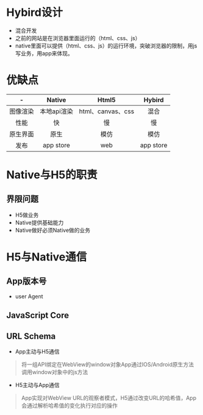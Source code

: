 # Hybird设计
- 混合开发
- 之前的网站是在浏览器里面运行的（html、css、js）
- native里面可以提供（html、css、js）的运行环境，突破浏览器的限制，用js写业务，用app来体现。
# 优缺点

|-| Native | Html5 | Hybird |
:--:|:--:|:--:|:--:
|图像渲染|本地api渲染|html、canvas、css|混合|
|性能|快|慢|慢|
|原生界面|原生|模仿|模仿|
|发布|app store|web|app store|
# Native与H5的职责
## 界限问题
- H5做业务
- Native提供基础能力
- Native做好必须Native做的业务
# H5与Native通信
## App版本号
- user Agent
## JavaScript Core
## URL Schema
- App主动与H5通信
> 将一组API绑定在WebView的window对象App通过IOS/Android原生方法调用window对象中的js方法
- H5主动与App通信
> App实现对WebView URL的观察者模式，H5通过改变URL的哈希值，App会通过解析哈希值的变化执行对应的操作
